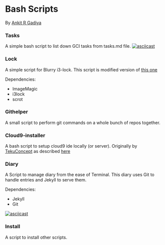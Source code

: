 # Bash Scripts
By [Ankit R Gadiya](https://ankitrgadiya.in)

### Tasks
A simple bash script to list down GCI tasks from tasks.md file.
[![asciicast](https://asciinema.org/a/96349.png)](https://asciinema.org/a/96349)

### Lock
A simple script for Blurry i3-lock.
This script is modified version of [this one](https://gist.github.com/x421/ba39ca927c88b2e0ae5c)

Dependencies:
- ImageMagic
- i3lock
- scrot

### Githelper
A small script to perform git commands on a whole bunch of repos together.

### Cloud9-installer
A bash script to setup cloud9 ide locally (or server). Originally by [TekuConcept](https://github.com/TekuConcept) as
described [here](https://gist.github.com/RIAEvangelist/6335743#gistcomment-1755623)

### Diary
A Script to manage diary from the ease of Terminal. This diary uses Git to handle entries and Jekyll to serve them.

Dependencies:
- Jekyll
- Git

[![asciicast](https://asciinema.org/a/103270.png)](https://asciinema.org/a/103270)

### Install
A script to install other scripts.
